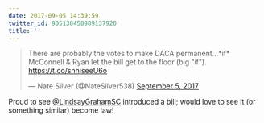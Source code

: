 ```yaml
---
date: 2017-09-05 14:39:59
twitter_id: 905138458989137920
title: ''
---
```


<blockquote class="twitter-tweet"><p lang="en" dir="ltr">There are probably the votes to make DACA permanent…*if* McConnell &amp; Ryan let the bill get to the floor (big &quot;if&quot;). <a href="https://t.co/snhiseeU6o">https://t.co/snhiseeU6o</a></p>&mdash; Nate Silver (@NateSilver538) <a href="https://twitter.com/NateSilver538/status/905097084541566976?ref_src=twsrc%5Etfw">September 5, 2017</a></blockquote>
<script async src="https://platform.twitter.com/widgets.js" charset="utf-8"></script>

Proud to see [@LindsayGrahamSC](https://twitter.com/LindsayGrahamSC) introduced a bill; would love to see it (or something similar) become law!
